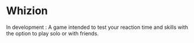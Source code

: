 # Whizion
In development : A game intended to test your reaction time and skills with the option to play solo or with friends. 
